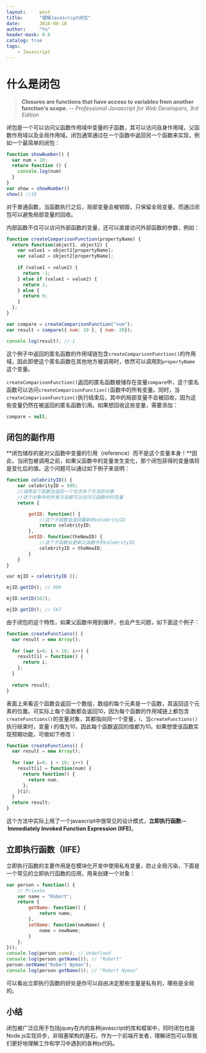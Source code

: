 ```yaml
---
layout:     post
title:      "理解Javascript闭包"
date:       2016-08-18
author:     "Yu"
header-mask: 0.6
catalog: true
tags:
    - Javascript
---
```


# 什么是闭包

> **Closures are functions that have access to variables from another function's scope.** -- *Professional Javascript for Web Developers, 3rd Edition*

闭包是一个可以访问父函数作用域中变量的子函数，其可以访问自身作用域，父函数作用域以及全局作用域。闭包通常通过在一个函数中返回另一个函数来实现，例如一个最简单的闭包：

```js
function showNumber() {
  var num = 10;
  return function () {
    console.log(num)
  }
}
var show = showNumber()
show() //10
```

对于普通函数，当函数执行之后，局部变量会被销毁，只保留全局变量，而通过闭包可以避免局部变量的回收。

内部函数不仅可以访问外部函数的变量，还可以直接访问外部函数的参数，例如：

```js
function createComparisonFunction(propertyName) {
  return function(object1, object2) {
    var value1 = object1[propertyName];
    var value2 = object2[propertyName];
    
    if (value1 < value2) {
      return -1;
    } else if (value1 > value2) {
      return 1;
    } else {
      return 0;
    }
  };
}

var compare = createComparisonFunction("num");
var result = compare({ num: 10 }, { num: 20});

console.log(result); //-1
```

这个例子中返回的匿名函数的作用域链包含`createComparisonFunction()`的作用域，因此即使这个匿名函数在其他地方被调用时，依然可以调用到`propertyName`这个变量。


`createComparisonFunction()`返回的匿名函数被储存在变量`compare`中，这个匿名函数可以访问`createComparisonFunction()`函数中的所有变量。同时，当`createComparisonFunction()`执行结束后，其中的局部变量不会被回收，因为这些变量仍然在被返回的匿名函数引用。如果想回收这些变量，需要添加：

```js
compare = null;
```

## 闭包的副作用

**闭包储存的是对父函数中变量的引用（reference）而不是这个变量本身！**因此，当闭包被调用之前，如果父函数中的变量发生变化，那个闭包获得的变量值将是变化后的值。这个问题可以通过如下例子来说明：

```js
function celebrityID() {
    var celebrityID = 999;
    //调用这个函数会返回一个包含多个方法的对象
    //这个对象中的所有方法都可以访问父函数中的变量
    return {

        getID: function() {
            //这个子函数会返回最新的celebrityID
            return celebrityID;
        },
        setID: function(theNewID) {
            //这个子函数会更新父函数中的celebrityID
            celebrityID = theNewID;
        }
    }
}

​var mjID = celebrityID (); 

mjID.getID(); // 999​

mjID.setID(567); 

mjID.getID(); // 567
```

由于闭包的这个特性，如果父函数中用到循环，也会产生问题，如下面这个例子：

```js
function createFunctions() {
  var result = new Array();
  
  for (var i=0; i < 10; i++) {
    result[i] = function() {
      return i;
    };
  }
  
  return result;
}
```

表面上来看这个函数会返回一个数组，数组的每个元素是一个函数，其返回这个元素的位置。可实际上每个函数都会返回10，因为每个函数的作用域链上都包含`createFunctions()`的变量对象，其都指向同一个变量，i，当`createFunctions()`执行结束时，变量 i 的值为10，因此每个函数返回的值都为10。如果想使该函数实现预期功能，可做如下修改：

```js
function createFunctions() {
  var result = new Array();
  
  for (var i=0; i < 10; i++) {
    result[i] = function(num) {
      return function() {
        return num;
      };
    }(i);
  }
  return result;
}
```
这个方法中实际上用了一个javascript中很常见的设计模式，**立即执行函数-- Immediately Invoked Function Expression (IIFE)**。

## 立即执行函数（IIFE）

立即执行函数的主要作用是在模块化开发中使用私有变量，防止全局污染，下面是一个常见的立即执行函数的应用，用来创建一个对象：

```js
var person = function() {
    // Private
    var name = "Robert";
    return {
        getName: function() {
            return name;
        },
        setName: function(newName) {
            name = newName;
        }
    };
}();
console.log(person.name); // Undefined
console.log(person.getName()); // "Robert"
person.setName("Robert Nyman");
console.log(person.getName()); // "Robert Nyman"
```
可以看出立即执行函数的好处是你可以自由决定那些变量是私有的，哪些是全局的。

## 小结

闭包被广泛应用于包括jquey在内的各种javascript的库和框架中，同时闭包也是Node.js实现异步，非阻塞架构的基石。作为一个前端开发者，理解闭包可以帮我们更好地理解工作和学习中遇到的各种js代码。

